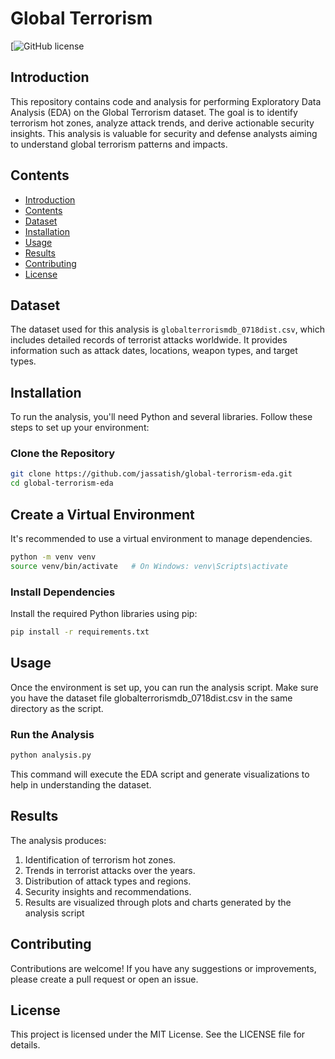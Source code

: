 # Global Terrorism 

[![GitHub license](https://img.shields.io/github/license/jassatish/global-terrorism-eda)
## Introduction

This repository contains code and analysis for performing Exploratory Data Analysis (EDA) on the Global Terrorism dataset. The goal is to identify terrorism hot zones, analyze attack trends, and derive actionable security insights. This analysis is valuable for security and defense analysts aiming to understand global terrorism patterns and impacts.

## Contents

- [Introduction](#introduction)
- [Contents](#contents)
- [Dataset](#dataset)
- [Installation](#installation)
- [Usage](#usage)
- [Results](#results)
- [Contributing](#contributing)
- [License](#license)

## Dataset

The dataset used for this analysis is `globalterrorismdb_0718dist.csv`, which includes detailed records of terrorist attacks worldwide. It provides information such as attack dates, locations, weapon types, and target types.

## Installation

To run the analysis, you'll need Python and several libraries. Follow these steps to set up your environment:

### Clone the Repository

```bash
git clone https://github.com/jassatish/global-terrorism-eda.git
cd global-terrorism-eda
```
## Create a Virtual Environment
It's recommended to use a virtual environment to manage dependencies.

```bash
python -m venv venv
source venv/bin/activate   # On Windows: venv\Scripts\activate
```

### Install Dependencies
Install the required Python libraries using pip:

```bash
pip install -r requirements.txt
```

## Usage
Once the environment is set up, you can run the analysis script. Make sure you have the dataset file globalterrorismdb_0718dist.csv in the same directory as the script.


### Run the Analysis


```bash
python analysis.py
```


This command will execute the EDA script and generate visualizations to help in understanding the dataset.


## Results
The analysis produces:

1. Identification of terrorism hot zones.
2. Trends in terrorist attacks over the years.
3. Distribution of attack types and regions.
4. Security insights and recommendations.
5. Results are visualized through plots and charts generated by the analysis script

## Contributing
Contributions are welcome! If you have any suggestions or improvements, please create a pull request or open an issue.

## License
This project is licensed under the MIT License. See the LICENSE file for details.




